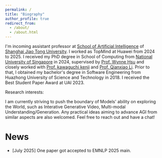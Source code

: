 ```yaml
---
permalink: /
title: "Biography"
author_profile: true
redirect_from: 
  - /about/
  - /about.html
---
```


I'm incoming assistant professor at [School of Artificial Intelligence](https://soai.sjtu.edu.cn/) of [Shanghai Jiao Tong University](http://en.sjtu.edu.cn/). I worked as TopMind at Huawei from 2024 to 2025. I received my PhD degree in School of Computing from [National University of Singapore](https://www.comp.nus.edu.sg/) in 2024, supervised by [Prof. Wynne Hsu](https://www.comp.nus.edu.sg/~whsu/) and closely worked with [Prof. kawaguchi kenji](https://ml.comp.nus.edu.sg/#members) and [Prof. Qianxiao Li](https://blog.nus.edu.sg/qianxiaoli/). Prior to that, I obtained my bachelor's degree in Software Engineering from Huazhong University of Science and Technology in 2018. I received the Best Student Paper Award at UAI 2023.

Research interests:

I am currently striving to push the boundary of Models' ability on exploring the World, such as Interative Generative Video, Multi-modal Understanding/Generation. Any practical ideas aiming to advance AGI from similar aspects are also welcomed. Feel free to reach out and have a chat!

News
======
- [July 2025] One paper got accepted to EMNLP 2025 main.
